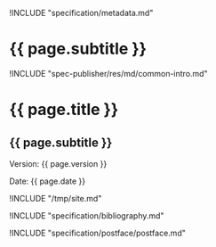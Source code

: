 !INCLUDE "specification/metadata.md"

{{ page.subtitle }}
================

!INCLUDE "spec-publisher/res/md/common-intro.md"

{{ page.title }}
================

{{ page.subtitle }}
-------------------

Version: {{ page.version }}

Date: {{ page.date }}

!INCLUDE "/tmp/site.md"

!INCLUDE "specification/bibliography.md"

!INCLUDE "specification/postface/postface.md"
